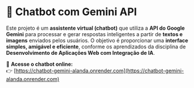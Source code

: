 # 🤖 Chatbot com Gemini API 

Este projeto é um **assistente virtual (chatbot)** que utiliza a **API do Google Gemini** para processar e gerar respostas inteligentes a partir de **textos e imagens** enviados pelos usuários. O objetivo é proporcionar uma **interface simples, amigável e eficiente**, conforme os aprendizados da disciplina de **Desenvolvimento de Aplicações Web com Integração de IA**.

🔗 **Acesse o chatbot online:**  
👉 [https://chatbot-gemini-alanda.onrender.com](https://chatbot-gemini-alanda.onrender.com)

